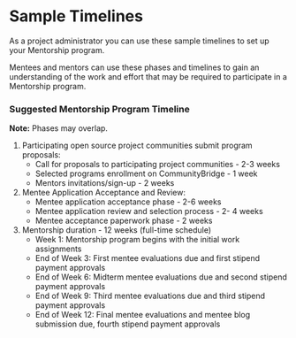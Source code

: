 # Sample Timelines

As a project administrator you can use these sample timelines to set up your Mentorship program.

Mentees and mentors can use these phases and timelines to gain an understanding of the work and effort that may be required to participate in a Mentorship program.

### Suggested Mentorship Program Timeline 

**Note:** Phases may overlap.

1. Participating open source project communities submit program proposals:
   * Call for proposals to participating project communities - 2-3 weeks
   * Selected programs enrollment on CommunityBridge - 1 week
   * Mentors invitations/sign-up - 2 weeks
2. Mentee Application Acceptance and Review:
   * Mentee application acceptance phase - 2-6 weeks
   * Mentee application review and selection process - 2- 4 weeks
   * Mentee acceptance paperwork phase - 2 weeks
3. Mentorship duration - 12 weeks \(full-time schedule\)
   * Week 1: Mentorship program begins with the initial work assignments
   * End of Week 3: First mentee evaluations due and first stipend payment approvals
   * End of Week 6: Midterm mentee evaluations due and second stipend payment approvals
   * End of Week 9: Third mentee evaluations due and third stipend payment approvals
   * End of Week 12: Final mentee evaluations and mentee blog submission due, fourth stipend payment approvals  

